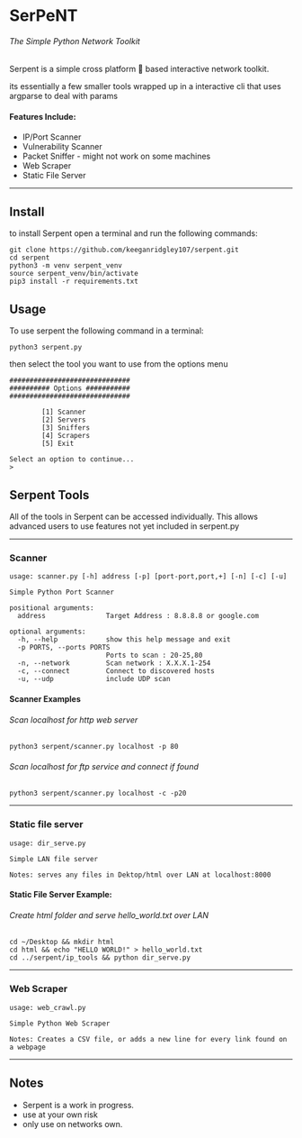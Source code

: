 
# SerPeNT

###### The Simple Python Network Toolkit

Serpent is a simple cross platform :snake: based interactive network toolkit.

its essentially a few smaller tools wrapped up in a interactive cli that uses argparse to deal with params

#### Features Include:

- IP/Port Scanner
- Vulnerability Scanner
- Packet Sniffer - might not work on some machines
- Web Scraper
- Static File Server

---

## Install

to install Serpent open a terminal and run the following commands:

``` 
git clone https://github.com/keeganridgley107/serpent.git 
cd serpent
python3 -m venv serpent_venv
source serpent_venv/bin/activate
pip3 install -r requirements.txt
```

## Usage

To use serpent the following command in a terminal:

```python3 serpent.py```
 
then select the tool you want to use from the options menu

```
##############################
########## Options ###########
##############################

        [1] Scanner
        [2] Servers
        [3] Sniffers
        [4] Scrapers
        [5] Exit

Select an option to continue...
>
```

## Serpent Tools 

All of the tools in Serpent can be accessed individually. 
This allows advanced users to use features not yet included in serpent.py 

----

### Scanner

```
usage: scanner.py [-h] address [-p] [port-port,port,+] [-n] [-c] [-u]

Simple Python Port Scanner

positional arguments:
  address               Target Address : 8.8.8.8 or google.com

optional arguments:
  -h, --help            show this help message and exit
  -p PORTS, --ports PORTS
                        Ports to scan : 20-25,80
  -n, --network         Scan network : X.X.X.1-254
  -c, --connect         Connect to discovered hosts
  -u, --udp             include UDP scan

```

#### Scanner Examples

###### Scan localhost for http web server 

```python3 serpent/scanner.py localhost -p 80```

###### Scan localhost for ftp service and connect if found

```python3 serpent/scanner.py localhost -c -p20```

-----------

### Static file server 

```
usage: dir_serve.py 

Simple LAN file server 

Notes: serves any files in Dektop/html over LAN at localhost:8000

```

#### Static File Server Example:

###### Create html folder and serve hello_world.txt over LAN 

```
cd ~/Desktop && mkdir html
cd html && echo "HELLO WORLD!" > hello_world.txt
cd ../serpent/ip_tools && python dir_serve.py
```

-----------

### Web Scraper 

```
usage: web_crawl.py 

Simple Python Web Scraper  

Notes: Creates a CSV file, or adds a new line for every link found on a webpage

```

-----------

## Notes

- Serpent is a work in progress. 
- use at your own risk 
- only use on networks own. 


